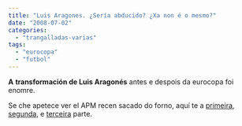 ```yaml
---
title: "Luis Aragones. ¿Sería abducido? ¿Xa non é o mesmo?"
date: "2008-07-02"
categories: 
  - "trangalladas-varias"
tags: 
  - "eurocopa"
  - "futbol"
---
```


**A** **transformación de Luis Aragonés** antes e despois da eurocopa foi enomre. 

Se che apetece ver el APM recen sacado do forno, aquí te a [primeira](http://youtube.com/watch?v=r8YoIH1HD8w), [segunda](http://youtube.com/watch?v=FYlUGIo0H40), e [terceira](http://youtube.com/watch?v=Bz6apo3TNTQ) parte.
